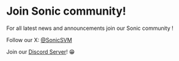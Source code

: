 # Join Sonic community!

For all latest news and announcements join our Sonic community !

Follow our X: [@SonicSVM](https://x.com/SonicSVM)

Join our [Discord Server](https://discord.gg/eEmTER6qkV)! 😁
